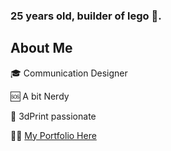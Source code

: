 ### 25 years old, builder of lego 🧱.


## About Me
:mortar_board:  Communication Designer 

🆘  A bit Nerdy

:rocket:  3dPrint passionate

💪🏽  [My Portfolio Here](https://federicopozzi.github.io/portfolio/)
